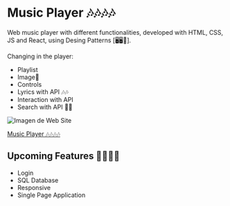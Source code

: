 # Music Player 🎶🎶🎶🎶

Web music player with different functionalities, developed with HTML, CSS, JS and React, using Desing Patterns [🖥️🖥️🏴]. 

Changing in the player:
- Playlist
- Image🏴
- Controls
- Lyrics with API 🎶🎶
- Interaction with API
- Search with API 💯💯
  
![Imagen de Web Site](https://emprendeyourlifestyle.com/wp-content/uploads/2021/09/musicMovie.png)

[Music Player 🎶🎶🎶🎶](https://emprendeyourlifestyle.github.io/musicPlayer/)

## Upcoming Features 🚀🚀🚀🚀

- Login
- SQL Database
- Responsive
- Single Page Application
